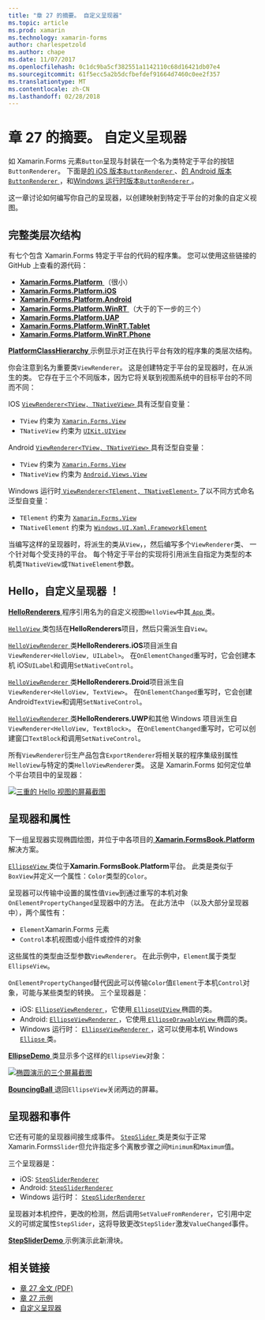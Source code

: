 ```yaml
---
title: "章 27 的摘要。 自定义呈现器"
ms.topic: article
ms.prod: xamarin
ms.technology: xamarin-forms
author: charlespetzold
ms.author: chape
ms.date: 11/07/2017
ms.openlocfilehash: 0c1dc9ba5cf382551a1142110c68d16421db07e4
ms.sourcegitcommit: 61f5ecc5a2b5dcfbefdef91664d7460c0ee2f357
ms.translationtype: MT
ms.contentlocale: zh-CN
ms.lasthandoff: 02/28/2018
---
```

# <a name="summary-of-chapter-27-custom-renderers"></a>章 27 的摘要。 自定义呈现器

如 Xamarin.Forms 元素`Button`呈现与封装在一个名为类特定于平台的按钮`ButtonRenderer`。  下面是[的 iOS 版本`ButtonRenderer` ](https://github.com/xamarin/Xamarin.Forms/blob/master/Xamarin.Forms.Platform.iOS/Renderers/ButtonRenderer.cs)、[的 Android 版本`ButtonRenderer` ](https://github.com/xamarin/Xamarin.Forms/blob/master/Xamarin.Forms.Platform.Android/Renderers/ButtonRenderer.cs)，和[Windows 运行时版本`ButtonRenderer` ](https://github.com/xamarin/Xamarin.Forms/blob/master/Xamarin.Forms.Platform.WinRT/ButtonRenderer.cs)。

这一章讨论如何编写你自己的呈现器，以创建映射到特定于平台的对象的自定义视图。

## <a name="the-complete-class-hierarchy"></a>完整类层次结构

有七个包含 Xamarin.Forms 特定于平台的代码的程序集。
您可以使用这些链接的 GitHub 上查看的源代码：

- [**Xamarin.Forms.Platform** ](https://github.com/xamarin/Xamarin.Forms/tree/master/Xamarin.Forms.Platform) （很小）
- [**Xamarin.Forms.Platform.iOS**](https://github.com/xamarin/Xamarin.Forms/tree/master/Xamarin.Forms.Platform.iOS)
- [**Xamarin.Forms.Platform.Android**](https://github.com/xamarin/Xamarin.Forms/tree/master/Xamarin.Forms.Platform.Android)
- [**Xamarin.Forms.Platform.WinRT** ](https://github.com/xamarin/Xamarin.Forms/tree/master/Xamarin.Forms.Platform.WinRT) （大于的下一步的三个）
- [**Xamarin.Forms.Platform.UAP**](https://github.com/xamarin/Xamarin.Forms/tree/master/Xamarin.Forms.Platform.UAP)
- [**Xamarin.Forms.Platform.WinRT.Tablet**](https://github.com/xamarin/Xamarin.Forms/tree/master/Xamarin.Forms.Platform.WinRT.Tablet)
- [**Xamarin.Forms.Platform.WinRT.Phone**](https://github.com/xamarin/Xamarin.Forms/tree/master/Xamarin.Forms.Platform.WinRT.Phone)

[ **PlatformClassHierarchy** ](https://github.com/xamarin/xamarin-forms-book-samples/tree/master/Chapter27/PlatformClassHierarchy)示例显示对正在执行平台有效的程序集的类层次结构。

你会注意到名为重要类`ViewRenderer`。 这是创建特定于平台的呈现器时，在从派生的类。 它存在于三个不同版本，因为它将关联到视图系统中的目标平台的不同而不同：

IOS [ `ViewRenderer<TView, TNativeView>` ](https://github.com/xamarin/Xamarin.Forms/blob/master/Xamarin.Forms.Platform.iOS/ViewRenderer.cs#L26)具有泛型自变量：

- `TView` 约束为 [`Xamarin.Forms.View`](https://developer.xamarin.com/api/type/Xamarin.Forms.View/)
- `TNativeView` 约束为 [`UIKit.UIView`](https://developer.xamarin.com/api/type/UIKit.UIView/)

Android [ `ViewRenderer<TView, TNativeView>` ](https://github.com/xamarin/Xamarin.Forms/blob/master/Xamarin.Forms.Platform.Android/ViewRenderer.cs#L14)具有泛型自变量：

- `TView` 约束为 [`Xamarin.Forms.View`](https://developer.xamarin.com/api/type/Xamarin.Forms.View/)
- `TNativeView` 约束为 [`Android.Views.View`](https://developer.xamarin.com/api/type/Android.Views.View/)

Windows 运行时[ `ViewRenderer<TElement, TNativeElement>` ](https://github.com/xamarin/Xamarin.Forms/blob/master/Xamarin.Forms.Platform.WinRT/ViewRenderer.cs#L12)了以不同方式命名泛型自变量：

- `TElement` 约束为 [`Xamarin.Forms.View`](https://developer.xamarin.com/api/type/Xamarin.Forms.View/)
- `TNativeElement` 约束为 [`Windows.UI.Xaml.FrameworkElement`](https://msdn.microsoft.com/library/windows/apps/windows.ui.xaml.frameworkelement.aspx)

当编写这样的呈现器时，将派生的类从`View`，，然后编写多个`ViewRenderer`类、 一个针对每个受支持的平台。 每个特定于平台的实现将引用派生自指定为类型的本机类`TNativeView`或`TNativeElement`参数。

## <a name="hello-custom-renderers"></a>Hello，自定义呈现器 ！

[ **HelloRenderers** ](https://github.com/xamarin/xamarin-forms-book-samples/tree/master/Chapter27/HelloRenderers)程序引用名为的自定义视图`HelloView`中其[ `App` ](https://github.com/xamarin/xamarin-forms-book-samples/blob/master/Chapter27/HelloRenderers/HelloRenderers/HelloRenderers/App.cs)类。

[ `HelloView` ](https://github.com/xamarin/xamarin-forms-book-samples/blob/master/Chapter27/HelloRenderers/HelloRenderers/HelloRenderers/HelloView.cs)类包括在**HelloRenderers**项目，然后只需派生自`View`。

[ `HelloViewRenderer` ](https://github.com/xamarin/xamarin-forms-book-samples/blob/master/Chapter27/HelloRenderers/HelloRenderers/HelloRenderers.iOS/HelloViewRenderer.cs)类**HelloRenderers.iOS**项目派生自`ViewRenderer<HelloView, UILabel>`。 在`OnElementChanged`重写时，它会创建本机 iOS`UILabel`和调用`SetNativeControl`。

[ `HelloViewRenderer` ](https://github.com/xamarin/xamarin-forms-book-samples/blob/master/Chapter27/HelloRenderers/HelloRenderers/HelloRenderers.Droid/HelloViewRenderer.cs)类**HelloRenderers.Droid**项目派生自`ViewRenderer<HelloView, TextView>`。 在`OnElementChanged`重写时，它会创建 Android`TextView`和调用`SetNativeControl`。

[ `HelloViewRenderer` ](https://github.com/xamarin/xamarin-forms-book-samples/blob/master/Chapter27/HelloRenderers/HelloRenderers/HelloRenderers.UWP/HelloViewRenderer.cs)类**HelloRenderers.UWP**和其他 Windows 项目派生自`ViewRenderer<HelloView, TextBlock>`。 在`OnElementChanged`重写时，它可以创建窗口`TextBlock`和调用`SetNativeControl`。

所有`ViewRenderer`衍生产品包含`ExportRenderer`将相关联的程序集级别属性`HelloView`与特定的类`HelloViewRenderer`类。 这是 Xamarin.Forms 如何定位单个平台项目中的呈现器：

[![三重的 Hello 视图的屏幕截图](images/ch27fg02-small.png "自定义呈现器")](images/ch27fg02-large.png "自定义呈现器")

## <a name="renderers-and-properties"></a>呈现器和属性

下一组呈现器实现椭圆绘图，并位于中各项目的[ **Xamarin.FormsBook.Platform** ](https://github.com/xamarin/xamarin-forms-book-samples/tree/master/Libraries/Xamarin.FormsBook.Platform)解决方案。

[ `EllipseView` ](https://github.com/xamarin/xamarin-forms-book-samples/blob/master/Libraries/Xamarin.FormsBook.Platform/Xamarin.FormsBook.Platform/EllipseView.cs)类位于**Xamarin.FormsBook.Platform**平台。 此类是类似于`BoxView`并定义一个属性：`Color`类型的`Color`。

呈现器可以传输中设置的属性值`View`到通过重写的本机对象`OnElementPropertyChanged`呈现器中的方法。 在此方法中 （以及大部分呈现器中），两个属性有：

- `Element`Xamarin.Forms 元素
- `Control`本机视图或小组件或控件的对象

这些属性的类型由泛型参数`ViewRenderer`。 在此示例中，`Element`属于类型`EllipseView`。

`OnElementPropertyChanged`替代因此可以传输`Color`值`Element`于本机`Control`对象，可能与某些类型的转换。 三个呈现器是：

- iOS: [ `EllipseViewRenderer` ](https://github.com/xamarin/xamarin-forms-book-samples/blob/master/Libraries/Xamarin.FormsBook.Platform/Xamarin.FormsBook.Platform.iOS/EllipseViewRenderer.cs)，它使用[ `EllipseUIView` ](https://github.com/xamarin/xamarin-forms-book-samples/blob/master/Libraries/Xamarin.FormsBook.Platform/Xamarin.FormsBook.Platform.iOS/EllipseUIView.cs)椭圆的类。
- Android: [ `EllipseViewRenderer` ](https://github.com/xamarin/xamarin-forms-book-samples/blob/master/Libraries/Xamarin.FormsBook.Platform/Xamarin.FormsBook.Platform.Android/EllipseViewRenderer.cs)，它使用[ `EllipseDrawableView` ](https://github.com/xamarin/xamarin-forms-book-samples/blob/master/Libraries/Xamarin.FormsBook.Platform/Xamarin.FormsBook.Platform.Android/EllipseDrawableView.cs)椭圆的类。
- Windows 运行时： [ `EllipseViewRenderer` ](https://github.com/xamarin/xamarin-forms-book-samples/blob/master/Libraries/Xamarin.FormsBook.Platform/Xamarin.FormsBook.Platform.WinRT/EllipseViewRenderer.cs)，这可以使用本机 Windows [ `Ellipse` ](https://msdn.microsoft.com/library/windows/apps/windows.ui.xaml.shapes.ellipse.aspx)类。

[ **EllipseDemo** ](https://github.com/xamarin/xamarin-forms-book-samples/tree/master/Chapter27/EllipseDemo)类显示多个这样的`EllipseView`对象：

[![椭圆演示的三个屏幕截图](images/ch27fg03-small.png "EllipseView 自定义呈现器")](images/ch27fg03-large.png "EllipseView 自定义呈现器")

[ **BouncingBall** ](https://github.com/xamarin/xamarin-forms-book-samples/tree/master/Chapter27/BouncingBall)退回`EllipseView`关闭两边的屏幕。

## <a name="renderers-and-events"></a>呈现器和事件

它还有可能的呈现器间接生成事件。 [ `StepSlider` ](https://github.com/xamarin/xamarin-forms-book-samples/blob/master/Libraries/Xamarin.FormsBook.Platform/Xamarin.FormsBook.Platform/StepSlider.cs)类是类似于正常 Xamarin.Forms`Slider`但允许指定多个离散步骤之间`Minimum`和`Maximum`值。

三个呈现器是：

- iOS: [`StepSliderRenderer`](https://github.com/xamarin/xamarin-forms-book-samples/blob/master/Libraries/Xamarin.FormsBook.Platform/Xamarin.FormsBook.Platform.iOS/StepSliderRenderer.cs)
- Android: [`StepSliderRenderer`](https://github.com/xamarin/xamarin-forms-book-samples/blob/master/Libraries/Xamarin.FormsBook.Platform/Xamarin.FormsBook.Platform.Android/StepSliderRenderer.cs)
- Windows 运行时： [`StepSliderRenderer`](https://github.com/xamarin/xamarin-forms-book-samples/blob/master/Libraries/Xamarin.FormsBook.Platform/Xamarin.FormsBook.Platform.WinRT/StepSliderRenderer.cs)

呈现器对本机控件，更改的检测，然后调用`SetValueFromRenderer`，它引用中定义的可绑定属性`StepSlider`，这将导致更改`StepSlider`激发`ValueChanged`事件。

[ **StepSliderDemo** ](https://github.com/xamarin/xamarin-forms-book-samples/tree/master/Chapter27/StepSliderDemo)示例演示此新滑块。



## <a name="related-links"></a>相关链接

- [章 27 全文 (PDF)](https://download.xamarin.com/developer/xamarin-forms-book/XamarinFormsBook-Ch27-Apr2016.pdf)
- [章 27 示例](https://github.com/xamarin/xamarin-forms-book-samples/tree/master/Chapter27)
- [自定义呈现器](~/xamarin-forms/app-fundamentals/custom-renderer/index.md)
